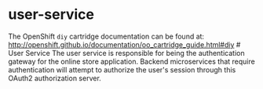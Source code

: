 # user-service
The OpenShift `diy` cartridge documentation can be found at:  http://openshift.github.io/documentation/oo_cartridge_guide.html#diy  # User Service  The user service is responsible for being the authentication gateway for the online store application. Backend microservices that require authentication will attempt to authorize the user's session through this OAuth2 authorization server.
